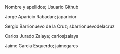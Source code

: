 Nombre y apellidos; Usuario Github

Jorge Aparicio Rabadan; japaricior

Sergio Barrionuevo de la Cruz; sbarrionuevodelacruz

Carlos Jurado Zalaya; carlosjzalaya

Jaime Garcia Esquerdo; jaimegares